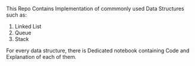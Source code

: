 This Repo Contains Implementation of commmonly used Data Structures such as:
1. Linked List
2. Queue
3. Stack

For every data structure, there is Dedicated notebook containing Code and Explanation of each of them.
